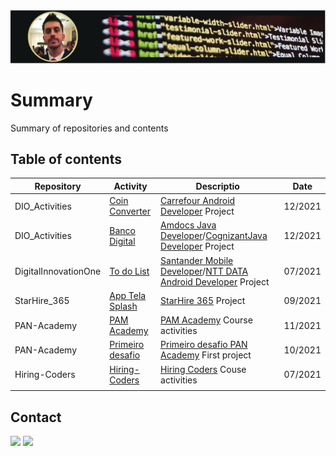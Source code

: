 <img alt="logo DIO.me" src="https://github.com/joaomhernandes/DIO_Activities/blob/main/Assets/Perfil.png" style="width: 100%, height: auto, margin-left: auto, margin-left: auto" />

# Summary

Summary of repositories and contents


## Table of contents

Repository| Activity  | Descriptio  | Date |
|   ---     |   ---     |     ---     |       ---        |
| DIO_Activities |[Coin Converter](https://github.com/joaomhernandes/DIO_Activities/tree/main/Carrefour%20Android%20Developer/coin-converter) | [Carrefour Android Developer](https://github.com/joaomhernandes/DIO_Activities/tree/main/Carrefour%20Android%20Developer) Project | 12/2021 |
| DIO_Activities |[Banco Digital](https://github.com/joaomhernandes/DIO_Activities/tree/main/CognizantJavaDeveloper/BancoDigital) | [Amdocs Java Developer](https://github.com/joaomhernandes/DIO_Activities/tree/main/AmdocsJavaDeveloper)/[CognizantJava Developer](https://github.com/joaomhernandes/DIO_Activities/tree/main/CognizantJavaDeveloper) Project | 12/2021|
| DigitalInnovationOne | [To do List](https://github.com/joaomhernandes/DigitalInnovationOne/tree/main/To%20Do%20List) | [Santander Mobile Developer](https://github.com/joaomhernandes/DIO_Activities/tree/main/SantanderMobileDeveloper)/[NTT DATA Android Developer](https://github.com/joaomhernandes/DIO_Activities/tree/main/NTTDataAndroidDeveloper) Project| 07/2021 |
| StarHire_365 | [App Tela Splash](https://github.com/joaomhernandes/StarHire_365/tree/main/AppTelaSplash)|  [StarHire 365](https://github.com/joaomhernandes/StarHire_365) Project | 09/2021 |
| PAN-Academy | [PAM Academy](https://github.com/joaomhernandes/PAN-Academy) |[PAM Academy](https://github.com/joaomhernandes/PAN-Academy) Course activities | 11/2021 |
| PAN-Academy | [Primeiro desafio](https://github.com/joaomhernandes/PrimeiroDesafioT1/tree/Jo%C3%A3o-Maur%C3%ADcio/Jo%C3%A3oMaur%C3%ADcioHCarrenho)|[Primeiro desafio PAN Academy](https://github.com/joaomhernandes/PrimeiroDesafioT1/tree/Jo%C3%A3o-Maur%C3%ADcio/Jo%C3%A3oMaur%C3%ADcioHCarrenho) First project | 10/2021 |
| Hiring-Coders | [Hiring-Coders](https://github.com/joaomhernandes/Hiring-Coders)|[Hiring Coders](https://github.com/joaomhernandes/Hiring-Coders) Couse activities | 07/2021 |
|           ||           |             |                  |


## Contact

<a href="https://www.linkedin.com/in/joão-maurício-hernandes-carrenho/" target="_blank"><img src="https://img.shields.io/badge/-LinkedIn-%230077B5?style=for-the-badge&logo=linkedin&logoColor=white" target="_blank"></a> <a href="https://github.com/joaomhernandes" target="_blank"><img src="https://img.shields.io/github/followers/joaomhernandes?label=Joaomhernandes&style=for-the-badge" target="_blank"></a> 

